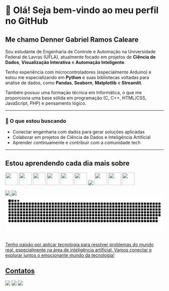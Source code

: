 # 👋 Olá! Seja bem-vindo ao meu perfil no GitHub
## Me chamo Denner Gabriel Ramos Caleare

Sou estudante de Engenharia de Controle e Automação na Universidade Federal de Lavras (UFLA), atualmente focado em projetos de **Ciência de Dados**, **Visualização Interativa** e **Automação Inteligente**.

Tenho experiência com microcontroladores (especialmente Arduino) e estou me especializando em **Python** e suas bibliotecas voltadas para análise de dados, como **Pandas**, **Seaborn**, **Matplotlib** e **Streamlit**.

Também possuo uma formação técnica em Informática, o que me proporciona uma base sólida em programação (C, C++, HTML/CSS, JavaScript, PHP) e pensamento lógico.

---

### 💼 O que estou buscando

- Conectar engenharia com dados para gerar soluções aplicadas
- Colaborar em projetos de Ciência de Dados e Inteligência Artificial
- Aprender continuamente e contribuir com a comunidade tech

---

## Estou aprendendo cada dia mais sobre

<img src="https://cdn.jsdelivr.net/gh/devicons/devicon@latest/icons/arduino/arduino-original-wordmark.svg" width="40" height="40"/> <img src="https://cdn.jsdelivr.net/gh/devicons/devicon@latest/icons/c/c-original.svg" width="40" height="40"/>
<img src="https://cdn.jsdelivr.net/gh/devicons/devicon@latest/icons/html5/html5-plain-wordmark.svg" width="40" height="40"/> <img src="https://cdn.jsdelivr.net/gh/devicons/devicon@latest/icons/css3/css3-plain-wordmark.svg" width="40" height="40"/>
<img src="https://cdn.jsdelivr.net/gh/devicons/devicon@latest/icons/javascript/javascript-plain.svg" width="40" height="40"/> <img src="https://cdn.jsdelivr.net/gh/devicons/devicon@latest/icons/python/python-original-wordmark.svg" width="40" height="40"/>
<img src="https://cdn.jsdelivr.net/gh/devicons/devicon@latest/icons/mysql/mysql-original-wordmark.svg" height="40"/> <img src="https://cdn.jsdelivr.net/gh/devicons/devicon@latest/icons/php/php-original.svg" width="40" height="40"/> 
<img src="https://cdn.jsdelivr.net/gh/devicons/devicon@latest/icons/git/git-plain-wordmark.svg" width="40" height="40"/> <img src="https://cdn.jsdelivr.net/gh/devicons/devicon@latest/icons/github/github-original-wordmark.svg" width="40" height="40"/>

<div>
<a href="https://github.com/DennerCaleare">
<img loading="lazy" height="180em" src="https://github-readme-stats.vercel.app/api/top-langs/?username=DennerCaleare&layout=compact&langs_count=7&theme=dracula"/>
<img loading="lazy" height="180em" src="https://github-readme-stats.vercel.app/api?username=DennerCaleare&show_icons=true&theme=dracula&include_all_commits=true&count_private=true"/>
</div>

<picture>
  <source media="(prefers-color-scheme: dark)" srcset="https://raw.githubusercontent.com/DennerCaleare/DennerCaleare/output/github-contribution-grid-snake-dark.svg">
  <source media="(prefers-color-scheme: light)" srcset="https://raw.githubusercontent.com/DennerCaleare/DennerCaleare/output/github-contribution-grid-snake.svg">
  <img alt="github contribution grid snake animation" src="https://raw.githubusercontent.com/DennerCaleare/DennerCaleare/output/github-contribution-grid-snake.svg">
</picture>
<br><br>



Tenho paixão por aplicar tecnologia para resolver problemas do mundo real, especialmente na área de inteligência artificial. Vamos conectar e explorar juntos o emocionante mundo da tecnologia!
## Contatos

<div>
<a href="https://instagram.com/DennerCaleare" target="_blank"><img loading="lazy" src="https://img.shields.io/badge/-Instagram-%23E4405F?style=for-the-badge&logo=instagram&logoColor=white" target="_blank"></a>
<a href = "mailto:contato@denner.pf17@gmail.com"><img loading="lazy" src="https://img.shields.io/badge/Gmail-D14836?style=for-the-badge&logo=gmail&logoColor=white" target="_blank"></a>
<a href="https://www.linkedin.com/in/dennercaleare" target="_blank"><img loading="lazy" src="https://img.shields.io/badge/-LinkedIn-%230077B5?style=for-the-badge&logo=linkedin&logoColor=white" target="_blank"></a>   
</div>
